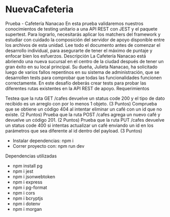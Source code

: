 # NuevaCafeteria

Prueba - Cafetería Nanacao En esta prueba validaremos nuestros conocimientos de testing unitario a una API REST con JEST y el paquete supertest. Para lograrlo, necesitarás aplicar los matchers del framework y estudiar con cuidado la composición del servidor de apoyo disponible entre los archivos de esta unidad. Lee todo el documento antes de comenzar el desarrollo individual, para asegurarte de tener el máximo de puntaje y enfocar bien los esfuerzos. Descripción La Cafetería Nanacao está abriendo una nueva sucursal en el centro de la ciudad después de tener un gran éxito en su local principal. Su dueña, Julieta Nanacao, ha solicitado luego de varios fallos repentinos en su sistema de administración, que se desarrollen tests para comprobar que todas las funcionalidades funcionen correctamente. En este desafío deberás crear tests para probar las diferentes rutas existentes en la API REST de apoyo. Requerimientos

Testea que la ruta GET /cafes devuelve un status code 200 y el tipo de dato recibido es un arreglo con por lo menos 1 objeto. (3 Puntos)
Comprueba que se obtiene un código 404 al intentar eliminar un café con un id que no existe. (2 Puntos)
Prueba que la ruta POST /cafes agrega un nuevo café y devuelve un código 201. (2 Puntos)
Prueba que la ruta PUT /cafes devuelve un status code 400 si intentas actualizar un café enviando un id en los parámetros que sea diferente al id dentro del payload. (3 Puntos)

* Instalar dependencias: npm i
* Correr proyecto con: npm run dev

Dependencias utilizadas

* npm install pg
* npm i jest
* npm i jsonwebtoken
* npm i express
* npm i pg-format
* npm i cors
* npm i bcryptjs
* npm i dotenv
* npm i morgan

